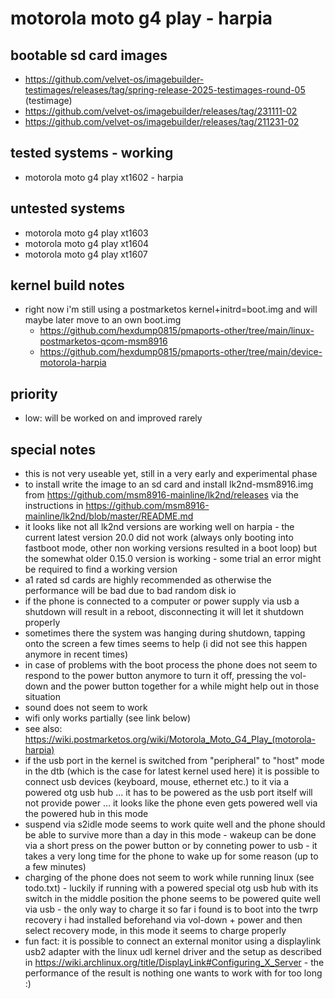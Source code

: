 # motorola moto g4 play - harpia

## bootable sd card images

- https://github.com/velvet-os/imagebuilder-testimages/releases/tag/spring-release-2025-testimages-round-05 (testimage)
- https://github.com/velvet-os/imagebuilder/releases/tag/231111-02
- https://github.com/velvet-os/imagebuilder/releases/tag/211231-02

## tested systems - working

- motorola moto g4 play xt1602 - harpia

## untested systems

- motorola moto g4 play xt1603
- motorola moto g4 play xt1604
- motorola moto g4 play xt1607

## kernel build notes

- right now i'm still using a postmarketos kernel+initrd=boot.img and will maybe later move to an own boot.img
  - https://github.com/hexdump0815/pmaports-other/tree/main/linux-postmarketos-qcom-msm8916
  - https://github.com/hexdump0815/pmaports-other/tree/main/device-motorola-harpia

## priority

- low: will be worked on and improved rarely

## special notes

- this is not very useable yet, still in a very early and experimental phase
- to install write the image to an sd card and install lk2nd-msm8916.img from https://github.com/msm8916-mainline/lk2nd/releases via the instructions in https://github.com/msm8916-mainline/lk2nd/blob/master/README.md
- it looks like not all lk2nd versions are working well on harpia - the current latest version 20.0 did not work (always only booting into fastboot mode, other non working versions resulted in a boot loop) but the somewhat older 0.15.0 version is working - some trial an error might be required to find a working version
- a1 rated sd cards are highly recommended as otherwise the performance will be bad due to bad random disk io
- if the phone is connected to a computer or power supply via usb a shutdown will result in a reboot, disconnecting it will let it shutdown properly
- sometimes there the system was hanging during shutdown, tapping onto the screen a few times seems to help (i did not see this happen anymore in recent times)
- in case of problems with the boot process the phone does not seem to respond to the power button anymore to turn it off, pressing the vol-down and the power button together for a while might help out in those situation
- sound does not seem to work
- wifi only works partially (see link below)
- see also: https://wiki.postmarketos.org/wiki/Motorola_Moto_G4_Play_(motorola-harpia)
- if the usb port in the kernel is switched from "peripheral" to "host" mode in the dtb (which is the case for latest kernel used here) it is possible to connect usb devices (keyboard, mouse, ethernet etc.) to it via a powered otg usb hub ... it has to be powered as the usb port itself will not provide power ... it looks like the phone even gets powered well via the powered hub in this mode
- suspend via s2idle mode seems to work quite well and the phone should be able to survive more than a day in this mode - wakeup can be done via a short press on the power button or by conneting power to usb - it takes a very long time for the phone to wake up for some reason (up to a few minutes)
- charging of the phone does not seem to work while running linux (see todo.txt) - luckily if running with a powered special otg usb hub with its switch in the middle position the phone seems to be powered quite well via usb - the only way to charge it so far i found is to boot into the twrp recovery i had installed beforehand via vol-down + power and then select recovery mode, in this mode it seems to charge properly
- fun fact: it is possible to connect an external monitor using a displaylink usb2 adapter with the linux udl kernel driver and the setup as described in https://wiki.archlinux.org/title/DisplayLink#Configuring_X_Server - the performance of the result is nothing one wants to work with for too long :)

